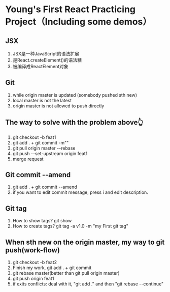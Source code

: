 # Young's First React Practicing Project（Including some demos）

## JSX

  1. JSX是一种JavaScript的语法扩展
  2. 是React.createElement()的语法糖
  3. 被编译成ReactElement对象

## Git

  1. while origin master is updated (somebody pushed sth new)
  2. local master is not the latest
  3. origin master is not allowed to push directly

## The way to solve with the problem above👆

  1. git checkout -b feat1
  2. git add . + git commit -m""
  3. git pull origin master --rebase
  4. git push --set-upstream origin feat1
  5. merge request

## Git commit --amend

  1. git add . + git commit --amend
  2. if you want to edit commit message, press i and edit description.

## Git tag

  1. How to show tags?  git show
  2. How to create tags? git tag -a v1.0 -m "my First git tag"

## When sth new on the origin master, my way to git push(work-flow)

  1. git checkout -b feat2
  2. Finish my work, git add . + git commit
  3. git rebase master(better than git pull origin master)
  4. git push origin feat1
  5. if exits conflicts: deal with it, "git add ." and then "git rebase --continue"
